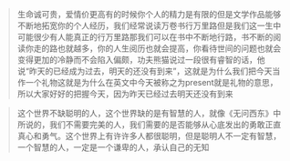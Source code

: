 > 生命诚可贵，爱情价更高有的时候你个人的精力是有限的但是文学作品能够不断地拓宽你的个人经历，我们经常说读万卷书行万里路但是我们这一生中可能很少有人能真正的行万里路那我们可以在书中不断地行路，书不断的阅读你走的路也就越多，你的人生阅历也就会提高，你看待世间的问题也就会变得更加的冷静而不会陷入偏颇，功夫熊猫说过一段很有睿智的话，他说“昨天的已经成为过去，明天的还没有到来”，这就是为什么我们把今天当作一个礼物这就是为什么在英文中今天被称之为present就是礼物的意思，所以大家好好的把握今天，因为昨天已经过去明天还没有到来

> 这个世界不缺聪明的人，这个世界缺的是有智慧的人，就像《无问西东》中所说的，我们不需要完美的人，我们需要的是否能够从心底发出的勇敢正直真心和勇气。这个世界上有许许多人都很聪明，但是聪明人不一定有智慧，一个智慧的人，一定是一个谦卑的人，承认自己的无知